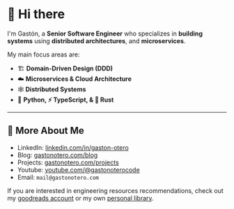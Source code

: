 # 👋 Hi there

I'm Gastón, a **Senior Software Engineer** who specializes in **building systems** using **distributed architectures**, and **microservices**. 

My main focus areas are:

- 🏗️ **Domain-Driven Design (DDD)**
- ☁️ **Microservices & Cloud Architecture**
- 🕸️ **Distributed Systems**
- 🐍 **Python, ⚡ TypeScript, & 🦀 Rust**

---

## 📡 More About Me

- LinkedIn: [linkedin.com/in/gaston-otero](https://www.linkedin.com/in/gaston-otero/)
- Blog: [gastonotero.com/blog](https://gastonotero.com/blog)
- Projects: [gastonotero.com/projects](https://www.gastonotero.com/projects)
- Youtube: [youtube.com/@gastonoterocode](https://www.youtube.com/@gastonoterocode)
- Email: `mail@gastonotero.com`

If you are interested in engineering resources recommendations, check out my [goodreads account](https://www.goodreads.com/user/show/184517559-gaston-otero) or my own [personal library](https://github.com/gastonoterom/library-of-babel).
